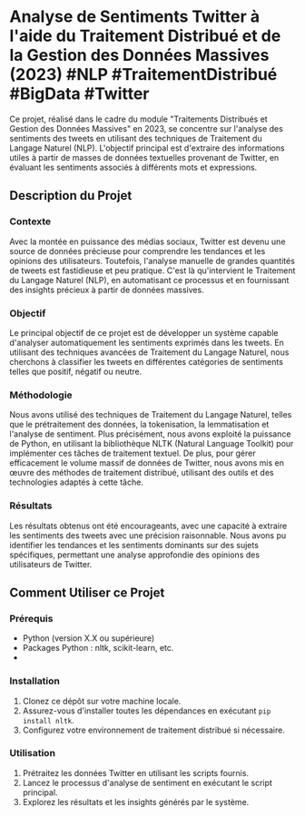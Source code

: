 # Analyse de Sentiments Twitter à l'aide du Traitement Distribué et de la Gestion des Données Massives (2023) #NLP #TraitementDistribué #BigData #Twitter

Ce projet, réalisé dans le cadre du module "Traitements Distribués et Gestion des Données Massives" en 2023, se concentre sur l'analyse des sentiments des tweets en utilisant des techniques de Traitement du Langage Naturel (NLP). L'objectif principal est d'extraire des informations utiles à partir de masses de données textuelles provenant de Twitter, en évaluant les sentiments associés à différents mots et expressions.

## Description du Projet

### Contexte
Avec la montée en puissance des médias sociaux, Twitter est devenu une source de données précieuse pour comprendre les tendances et les opinions des utilisateurs. Toutefois, l'analyse manuelle de grandes quantités de tweets est fastidieuse et peu pratique. C'est là qu'intervient le Traitement du Langage Naturel (NLP), en automatisant ce processus et en fournissant des insights précieux à partir de données massives.

### Objectif
Le principal objectif de ce projet est de développer un système capable d'analyser automatiquement les sentiments exprimés dans les tweets. En utilisant des techniques avancées de Traitement du Langage Naturel, nous cherchons à classifier les tweets en différentes catégories de sentiments telles que positif, négatif ou neutre.

### Méthodologie
Nous avons utilisé des techniques de Traitement du Langage Naturel, telles que le prétraitement des données, la tokenisation, la lemmatisation et l'analyse de sentiment. Plus précisément, nous avons exploité la puissance de Python, en utilisant la bibliothèque NLTK (Natural Language Toolkit) pour implémenter ces tâches de traitement textuel. De plus, pour gérer efficacement le volume massif de données de Twitter, nous avons mis en œuvre des méthodes de traitement distribué, utilisant des outils et des technologies adaptés à cette tâche.

### Résultats
Les résultats obtenus ont été encourageants, avec une capacité à extraire les sentiments des tweets avec une précision raisonnable. Nous avons pu identifier les tendances et les sentiments dominants sur des sujets spécifiques, permettant une analyse approfondie des opinions des utilisateurs de Twitter.

## Comment Utiliser ce Projet

### Prérequis
- Python (version X.X ou supérieure)
- Packages Python : nltk, scikit-learn, etc.
- 
### Installation
1. Clonez ce dépôt sur votre machine locale.
2. Assurez-vous d'installer toutes les dépendances en exécutant `pip install nltk`.
3. Configurez votre environnement de traitement distribué si nécessaire.

### Utilisation
1. Prétraitez les données Twitter en utilisant les scripts fournis.
2. Lancez le processus d'analyse de sentiment en exécutant le script principal.
3. Explorez les résultats et les insights générés par le système.
